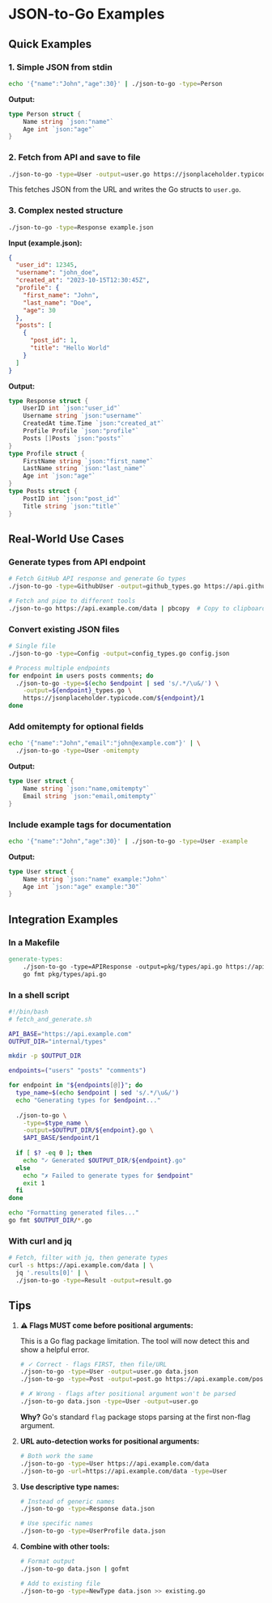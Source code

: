 # JSON-to-Go Examples

## Quick Examples

### 1. Simple JSON from stdin

```bash
echo '{"name":"John","age":30}' | ./json-to-go -type=Person
```

**Output:**
```go
type Person struct {
    Name string `json:"name"`
    Age int `json:"age"`
}
```

### 2. Fetch from API and save to file

```bash
./json-to-go -type=User -output=user.go https://jsonplaceholder.typicode.com/users/1
```

This fetches JSON from the URL and writes the Go structs to `user.go`.

### 3. Complex nested structure

```bash
./json-to-go -type=Response example.json
```

**Input (example.json):**
```json
{
  "user_id": 12345,
  "username": "john_doe",
  "created_at": "2023-10-15T12:30:45Z",
  "profile": {
    "first_name": "John",
    "last_name": "Doe",
    "age": 30
  },
  "posts": [
    {
      "post_id": 1,
      "title": "Hello World"
    }
  ]
}
```

**Output:**
```go
type Response struct {
    UserID int `json:"user_id"`
    Username string `json:"username"`
    CreatedAt time.Time `json:"created_at"`
    Profile Profile `json:"profile"`
    Posts []Posts `json:"posts"`
}
type Profile struct {
    FirstName string `json:"first_name"`
    LastName string `json:"last_name"`
    Age int `json:"age"`
}
type Posts struct {
    PostID int `json:"post_id"`
    Title string `json:"title"`
}
```

## Real-World Use Cases

### Generate types from API endpoint

```bash
# Fetch GitHub API response and generate Go types
./json-to-go -type=GithubUser -output=github_types.go https://api.github.com/users/octocat

# Fetch and pipe to different tools
./json-to-go https://api.example.com/data | pbcopy  # Copy to clipboard on macOS
```

### Convert existing JSON files

```bash
# Single file
./json-to-go -type=Config -output=config_types.go config.json

# Process multiple endpoints
for endpoint in users posts comments; do
  ./json-to-go -type=$(echo $endpoint | sed 's/.*/\u&/') \
    -output=${endpoint}_types.go \
    https://jsonplaceholder.typicode.com/${endpoint}/1
done
```

### Add omitempty for optional fields

```bash
echo '{"name":"John","email":"john@example.com"}' | \
  ./json-to-go -type=User -omitempty
```

**Output:**
```go
type User struct {
    Name string `json:"name,omitempty"`
    Email string `json:"email,omitempty"`
}
```

### Include example tags for documentation

```bash
echo '{"name":"John","age":30}' | ./json-to-go -type=User -example
```

**Output:**
```go
type User struct {
    Name string `json:"name" example:"John"`
    Age int `json:"age" example:"30"`
}
```

## Integration Examples

### In a Makefile

```makefile
generate-types:
	./json-to-go -type=APIResponse -output=pkg/types/api.go https://api.example.com/schema
	go fmt pkg/types/api.go
```

### In a shell script

```bash
#!/bin/bash
# fetch_and_generate.sh

API_BASE="https://api.example.com"
OUTPUT_DIR="internal/types"

mkdir -p $OUTPUT_DIR

endpoints=("users" "posts" "comments")

for endpoint in "${endpoints[@]}"; do
  type_name=$(echo $endpoint | sed 's/.*/\u&/')
  echo "Generating types for $endpoint..."
  
  ./json-to-go \
    -type=$type_name \
    -output=$OUTPUT_DIR/${endpoint}.go \
    $API_BASE/$endpoint/1
    
  if [ $? -eq 0 ]; then
    echo "✓ Generated $OUTPUT_DIR/${endpoint}.go"
  else
    echo "✗ Failed to generate types for $endpoint"
    exit 1
  fi
done

echo "Formatting generated files..."
go fmt $OUTPUT_DIR/*.go
```

### With curl and jq

```bash
# Fetch, filter with jq, then generate types
curl -s https://api.example.com/data | \
  jq '.results[0]' | \
  ./json-to-go -type=Result -output=result.go
```

## Tips

1. **⚠️  Flags MUST come before positional arguments:**
   
   This is a Go flag package limitation. The tool will now detect this and show a helpful error.
   
   ```bash
   # ✓ Correct - flags FIRST, then file/URL
   ./json-to-go -type=User -output=user.go data.json
   ./json-to-go -type=Post -output=post.go https://api.example.com/posts/1
   
   # ✗ Wrong - flags after positional argument won't be parsed
   ./json-to-go data.json -type=User -output=user.go
   ```
   
   **Why?** Go's standard `flag` package stops parsing at the first non-flag argument.

2. **URL auto-detection works for positional arguments:**
   ```bash
   # Both work the same
   ./json-to-go -type=User https://api.example.com/data
   ./json-to-go -url=https://api.example.com/data -type=User
   ```

3. **Use descriptive type names:**
   ```bash
   # Instead of generic names
   ./json-to-go -type=Response data.json
   
   # Use specific names
   ./json-to-go -type=UserProfile data.json
   ```

4. **Combine with other tools:**
   ```bash
   # Format output
   ./json-to-go data.json | gofmt
   
   # Add to existing file
   ./json-to-go -type=NewType data.json >> existing.go
   ```
